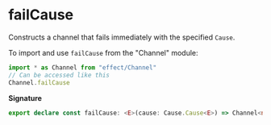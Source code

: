 # failCause

Constructs a channel that fails immediately with the specified `Cause`.

To import and use `failCause` from the "Channel" module:

```ts
import * as Channel from "effect/Channel"
// Can be accessed like this
Channel.failCause
```

**Signature**

```ts
export declare const failCause: <E>(cause: Cause.Cause<E>) => Channel<never, unknown, E, unknown, never, unknown, never>
```
